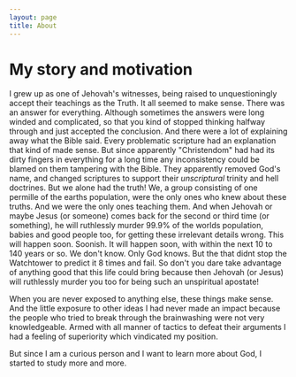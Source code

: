 ```yaml
---
layout: page
title: About
---
```


# My story and motivation

I grew up as one of Jehovah's witnesses, being raised to unquestioningly accept their teachings as the Truth. 
It all seemed to make sense. There was an answer for everything. Although sometimes the answers were long winded and complicated, so that you kind of stopped thinking halfway through and just accepted the conclusion. 
And there were a lot of explaining away what the Bible said. Every problematic scripture had an explanation that kind of made sense. 
But since apparently "Christendom" had had its dirty fingers in everything for a long time any inconsistency could be blamed on them tampering with the Bible. 
They apparently removed God's name, and changed scriptures to support their *unscriptural* trinity and hell doctrines.
But we alone had the truth! We, a group consisting of one permille of the earths population, were the only ones who knew about these truths.
And we were the only ones teaching them.
And when Jehovah or maybe Jesus (or someone) comes back for the second or third time (or something), he will ruthlessly murder 99.9% of the worlds population, babies and good people too, for getting these irrelevant details wrong.
This will happen soon. Soonish. It will happen soon, with within the next 10 to 140 years or so. We don't know. Only God knows. But the that didnt stop the Watchtower to predict it 8 times and fail. 
So don't you dare take advantage of anything good that this life could bring because then Jehovah (or Jesus) will ruthlessly murder you too for being such an unspiritual apostate!

When you are never exposed to anything else, these things make sense. And the little exposure to other ideas I had never made an impact because the people who tried to break through the brainwashing were not very knowledgeable. Armed with all manner of tactics to defeat their arguments I had a feeling of superiority which vindicated my position.

But since I am a curious person and I want to learn more about God, I started to study more and more. 
